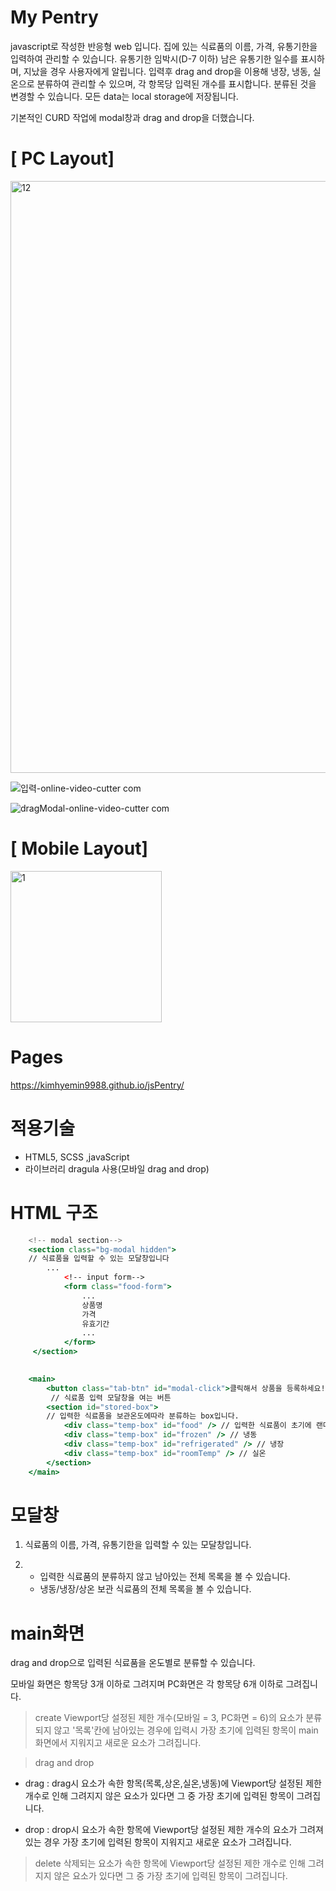 # My Pentry
javascript로 작성한 반응형 web 입니다.
집에 있는 식료품의 이름, 가격, 유통기한을 입력하여 관리할 수 있습니다.
유통기한 임박시(D-7 이하) 남은 유통기한 일수를 표시하며, 지났을 경우 사용자에게 알립니다.
입력후 drag and drop을 이용해 냉장, 냉동, 실온으로 분류하여 관리할 수 있으며,
각 항목당 입력된 개수를 표시합니다.
분류된 것을 변경할 수 있습니다.
모든 data는 local storage에 저장됩니다.

기본적인 CURD 작업에 modal창과 drag and drop을 더했습니다.

# [ PC Layout]
<img width="947" alt="12" src="https://user-images.githubusercontent.com/110611596/227181126-236d9d05-0093-4903-9ec1-eb791705cdb3.png">

![입력-_online-video-cutter com_](https://user-images.githubusercontent.com/110611596/227182403-5d89b57d-4647-48b1-b539-700c77380692.gif)

![dragModal-_online-video-cutter com_](https://user-images.githubusercontent.com/110611596/227182436-b4343d2a-7644-45f3-a46a-48e31744aa05.gif)


# [ Mobile Layout]



<img width="242" alt="1" src="https://user-images.githubusercontent.com/110611596/227182285-cfc9e200-0b8d-4a7d-83cd-0bf4e5388e72.png">

# Pages
https://kimhyemin9988.github.io/jsPentry/

# 적용기술

- HTML5, SCSS ,javaScript
- 라이브러리 dragula 사용(모바일 drag and drop)

# HTML 구조
```jsx
    <!-- modal section-->
    <section class="bg-modal hidden">
    // 식료품을 입력할 수 있는 모달창입니다
        ...
            <!-- input form--> 
            <form class="food-form">
                ...
                상품명
                가격
                유효기간
                ...
            </form>
     </section>
                

    <main>
        <button class="tab-btn" id="modal-click">클릭해서 상품을 등록하세요!</button>
         // 식료품 입력 모달창을 여는 버튼
        <section id="stored-box">
        // 입력한 식료품을 보관온도에따라 분류하는 box입니다.
            <div class="temp-box" id="food" /> // 입력한 식료품이 초기에 랜더링되는 box입니다
            <div class="temp-box" id="frozen" /> // 냉동
            <div class="temp-box" id="refrigerated" /> // 냉장
            <div class="temp-box" id="roomTemp" /> // 실온
        </section>
    </main>
```


# 모달창

1. 식료품의 이름, 가격, 유통기한을 입력할 수 있는 모달창입니다.

2. 
    - 입력한 식료품의 분류하지 않고 남아있는 전체 목록을 볼 수 있습니다.
    - 냉동/냉장/상온 보관 식료품의 전체 목록을 볼 수 있습니다.

# main화면

drag and drop으로 입력된 식료품을 온도별로 분류할 수 있습니다.

모바일 화면은 항목당 3개 이하로 그려지며 PC화면은 각 항목당 6개 이하로 그려집니다.

> create
Viewport당 설정된 제한 개수(모바일 = 3,  PC화면 = 6)의 요소가 분류되지 않고 '목록'칸에 남아있는 경우에 입력시
가장 초기에 입력된 항목이 main 화면에서 지워지고 새로운 요소가 그려집니다.

> drag and drop
- drag :
drag시 요소가 속한 항목(목록,상온,실온,냉동)에 Viewport당 설정된 제한 개수로 인해
그려지지 않은 요소가 있다면 그 중 가장 초기에 입력된 항목이 그려집니다.

- drop :
drop시 요소가 속한 항목에 Viewport당 설정된 제한 개수의 요소가 그려져 있는 경우
가장 초기에 입력된 항목이 지워지고 새로운 요소가 그려집니다.

> delete
삭제되는 요소가 속한 항목에 Viewport당 설정된 제한 개수로 인해
그려지지 않은 요소가 있다면 그 중 가장 초기에 입력된 항목이 그려집니다.
